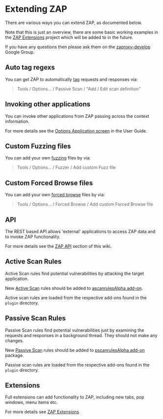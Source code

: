# Extending ZAP

There are various ways you can extend ZAP, as documented below.

Note that this is just an overview, there are some basic working examples in the [ZAP Extensions](https://github.com/zaproxy/zap-extensions/) project which will be added to in the future.

If you have any questions then please ask them on the [zaproxy-develop](https://groups.google.com/group/zaproxy-develop) Google Group.

## Auto tag regexs

You can get ZAP to automatically [tag](https://github.com/zaproxy/zap-core-help/wiki/HelpStartConceptsTags) requests and responses via:
> Tools / Options... / Passive Scan / "Add / Edit scan definition"

## Invoking other applications

You can invoke other applications from ZAP passing across the context information.

For more details see the [Options Application screen](https://github.com/zaproxy/zap-core-help/wiki/HelpUiDialogsOptionsInvokeapp) in the User Guide.

## Custom Fuzzing files

You can add your own [fuzzing](https://github.com/zaproxy/zap-core-help/wiki/HelpStartConceptsFuzz) files by via:
> Tools / Options... / Fuzzer / Add custom Fuzz file

## Custom Forced Browse files

You can add your own [forced browse](https://github.com/zaproxy/zap-core-help/wiki/HelpStartConceptsBruteforce) files by via:
> Tools / Options... / Forced Browse / Add custom Forced Browse file

## API

The REST based API allows 'external' applications to access ZAP data and to invoke ZAP functionality.

For more details see the [ZAP API](ApiDetails) section of this wiki.

## Active Scan Rules

Active Scan rules find potential vulnerabilities by attacking the target application.

New [Active Scan](https://github.com/zaproxy/zap-core-help/wiki/HelpStartConceptsAscan) rules should be added to [ascanrulesAlpha add-on](https://github.com/zaproxy/zap-extensions/tree/master/addOns/ascanrulesAlpha/).

Active scan rules are loaded from the respective add-ons found in the `plugin` directory.

## Passive Scan Rules

Passive Scan rules find potential vulnerabilities just by examining the requests and responses in a background thread. They should not make any changes.

New [Passive Scan](https://github.com/zaproxy/zap-core-help/wiki/HelpStartConceptsPscan) rules should be added to [pscanrulesAlpha add-on](https://github.com/zaproxy/zap-extensions/tree/master/addOns/pscanrulesAlpha) package.

Passive scan rules are loaded from the respective add-ons found in the `plugin` directory.

## Extensions

Full extensions can add functionality to ZAP, including new tabs, pop windows, menu items etc.

For more details see [ZAP Extensions](ZapExtensions)